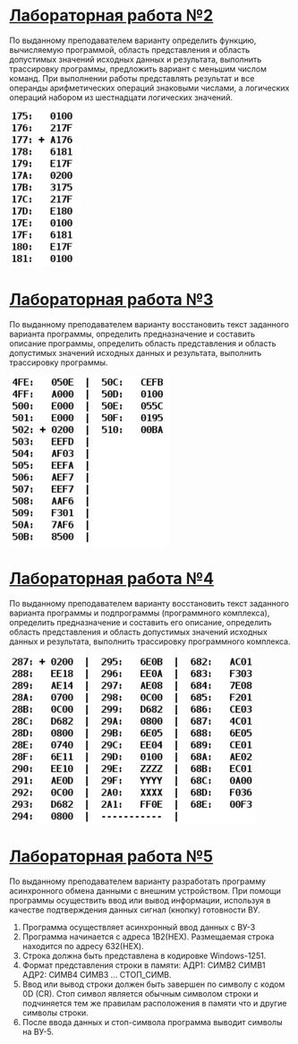 # [Лабораторная работа №2](https://github.com/KiVorobev/Basics-of-professional-activity/tree/main/Lab2)
По выданному преподавателем варианту определить функцию, вычисляемую программой, область представления и область допустимых значений исходных данных и результата, выполнить трассировку программы, предложить вариант с меньшим числом команд. При выполнении работы представлять результат и все операнды арифметических операций знаковыми числами, а логических операций набором из шестнадцати логических значений.

![task](Lab2/task/task.jpg)

# [Лабораторная работа №3](https://github.com/KiVorobev/Basics-of-professional-activity/tree/main/Lab3)
По выданному преподавателем варианту восстановить текст заданного варианта программы, определить предназначение и составить описание программы, определить область представления и область допустимых значений исходных данных и результата, выполнить трассировку программы.

![task](Lab3/task/task.jpg)

# [Лабораторная работа №4](https://github.com/KiVorobev/Basics-of-professional-activity/tree/main/Lab4)
По выданному преподавателем варианту восстановить текст заданного варианта программы и подпрограммы (программного комплекса), определить предназначение и составить его описание, определить область представления и область допустимых значений исходных данных и результата, выполнить трассировку программного комплекса.

![task](Lab4/task/task.jpg)

# [Лабораторная работа №5](https://github.com/KiVorobev/Basics-of-professional-activity/tree/main/Lab5)
По выданному преподавателем варианту разработать программу асинхронного обмена данными с внешним устройством. При помощи программы осуществить ввод или вывод информации, используя в качестве подтверждения данных сигнал (кнопку) готовности ВУ.

1. Программа осуществляет асинхронный ввод данных с ВУ-3
2. Программа начинается с адреса 1B2(HEX). Размещаемая строка находится по адресу 632(HEX).
3. Строка должна быть представлена в кодировке Windows-1251.
4. Формат представления строки в памяти: АДР1: СИМВ2 СИМВ1 АДР2: СИМВ4 СИМВ3 ... СТОП_СИМВ.
5. Ввод или вывод строки должен быть завершен по символу c кодом 0D (CR). Стоп символ является обычным символом строки и подчиняется тем же правилам расположения в памяти что и другие символы строки.
6. После ввода данных и стоп-символа программа выводит символы на ВУ-5.
